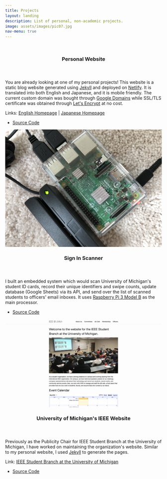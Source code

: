 ```yaml
---
title: Projects
layout: landing
description: List of personal, non-academic projects.
image: assets/images/pic07.jpg
nav-menu: true
---
```


<!-- Main -->
<div id="main">

<!-- Two -->
<section id="two" class="spotlights">
	<section>
		<a href="https://www.shutasuzuki.com/" class="image" target="_blank">
			<img src="/assets/images/personal_website.jpg" alt="" data-position="top center"/>
		</a>
		<div class="content">
			<div class="inner">
				<header class="major">
					<h3>Personal Website</h3>
				</header>
				<p>You are already looking at one of my personal projects! This website is a static blog website generated using <a href="https://jekyllrb.com/" target="_blank">Jekyll</a> and deployed on <a href="https://www.netlify.com/" target="_blank">Netlify</a>. It is translated into both English and Japanese, and it is mobile friendly. The current custom domain was bought through <a href="https://domains.google/" target="_blank">Google Domains</a> while SSL/TLS certificate was obtained through <a href="https://letsencrypt.org/" target="_blank">Let's Encrypt</a> at no cost. </p>
                <p>Links: <a href="https://www.shutasuzuki.com/" target="_blank">English Homepage</a> | <a href="https://www.shutasuzuki.com/ja/" target="_blank">Japanese Homepage</a></p>
				<ul class="actions">
					<li><a href="https://github.com/shutas/forty-jekyll-theme/tree/gh-pages" class="button" target="_blank">Source Code</a></li>
				</ul>
			</div>
		</div>
	</section>
    <section>
		<a href="https://github.com/shutas/IEEEUMich-Card-Reader" class="image" target="_blank">
			<img src="/assets/images/sign_in_scanner.jpg" alt="" data-position="center center"/>
		</a>
		<div class="content">
			<div class="inner">
				<header class="major">
					<h3>Sign In Scanner</h3>
				</header>
				<p>I built an embedded system which would scan University of Michigan's student ID cards, record their unique identifiers and swipe counts, update database (Google Sheets) via its API, and send over the list of scanned students to officers' email inboxes. It uses <a href="https://www.raspberrypi.org/products/raspberry-pi-3-model-b/" target="_blank">Raspberry Pi 3 Model B</a> as the main processor.</p>
				<ul class="actions">
					<li><a href="https://github.com/shutas/IEEEUMich-Card-Reader" class="button" target="_blank">Source Code</a></li>
				</ul>
			</div>
		</div>
	</section>
    <section>
		<a href="http://ieee-umich.github.io/ieee-website/" class="image" target="_blank">
			<img src="/assets/images/ieee_website.jpg" alt="" data-position="top center"/>
		</a>
		<div class="content">
			<div class="inner">
				<header class="major">
					<h3>University of Michigan's IEEE Website</h3>
				</header>
				<p>Previously as the Publicity Chair for IEEE Student Branch at the University of Michigan, I have worked on maintaining the organization's website. Similar to my personal website, I used <a href="https://jekyllrb.com/" target="_blank">Jekyll</a> to generate the pages.</p>
				<p>Link: <a href="http://ieee-umich.github.io/ieee-website/" target="_blank">IEEE Student Branch at the University of Michigan</a></p>
                <ul class="actions">
					<li><a href="https://github.com/ieee-umich/ieee-website" class="button" target="_blank">Source Code</a></li>
				</ul>
			</div>
		</div>
	</section>
</section>

</div>
